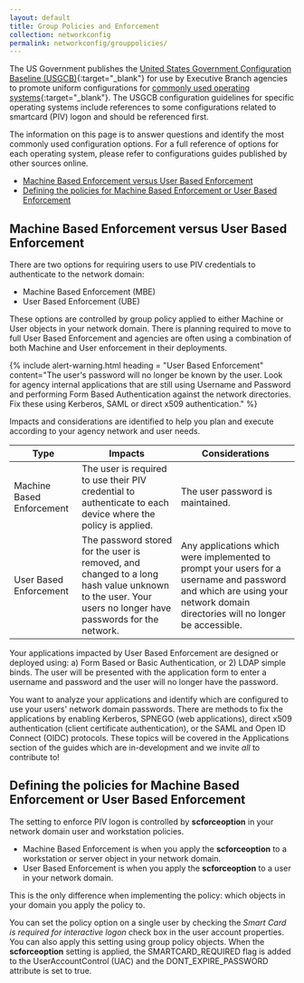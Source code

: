 ```yaml
---
layout: default
title: Group Policies and Enforcement
collection: networkconfig
permalink: networkconfig/grouppolicies/
---
```


The US Government publishes the [United States Government Configuration Baseline (USGCB)](http://usgcb.nist.gov/usgcb_content.html){:target="_blank"} for use by Executive Branch agencies to promote uniform configurations for [commonly used operating systems](https://cio.gov/cio-council-streamlines-configuration-baseline-process/){:target="_blank"}.  The USGCB configuration guidelines for specific operating systems include references to some configurations related to smartcard (PIV) logon and should be referenced first.

The information on this page is to answer questions and identify the most commonly used configuration options.  For a full reference of options for each operating system, please refer to configurations guides published by other sources online.

* [Machine Based Enforcement versus User Based Enforcement](#machine-based-enforcement-versus-user-based-enforcement)
* [Defining the policies for Machine Based Enforcement or User Based Enforcement](#defining-the-policies-for-machine-based-enforcement-or-user-based-enforcement)

## Machine Based Enforcement versus User Based Enforcement

There are two options for requiring users to use PIV credentials to authenticate to the network domain:

* Machine Based Enforcement (MBE)
* User Based Enforcement (UBE)

These options are controlled by group policy applied to either Machine or User objects in your network domain. There is planning required to move to full User Based Enforcement and agencies are often using a combination of both Machine and User enforcement in their deployments.

{% include alert-warning.html heading = "User Based Enforcement" content="The user's password will no longer be known by the user.  Look for agency internal applications that are still using Username and Password and performing Form Based Authentication against the network directories. Fix these using Kerberos, SAML or direct x509 authentication." %}

Impacts and considerations are identified to help you plan and execute according to your agency network and user needs.

| Type | Impacts | Considerations |
| ----- | -------| -------|
| Machine Based Enforcement | The user is required to use their PIV credential to authenticate to each device where the policy is applied. | The user password is maintained. |
| User Based Enforcement | The password stored for the user is removed, and changed to a long hash value unknown to the user.  Your users no longer have passwords for the network. | Any applications which were implemented to prompt your users for a username and password and which are using your network domain directories will no longer be accessible. |

Your applications impacted by User Based Enforcement are designed or deployed using: a) Form Based or Basic Authentication, or 2) LDAP simple binds.  The user will be presented with the application form to enter a username and password and the user will no longer have the password.

You want to analyze your applications and identify which are configured to use your users' network domain passwords.  There are methods to fix the applications by enabling Kerberos, SPNEGO (web applications), direct x509 authentication (client certificate authentication), or the SAML and Open ID Connect (OIDC) protocols.  These topics will be covered in the Applications section of the guides which are in-development and we invite *all* to contribute to!

## Defining the policies for Machine Based Enforcement or User Based Enforcement
The setting to enforce PIV logon is controlled by **scforceoption** in your network domain user and workstation policies.

- Machine Based Enforcement is when you apply the **scforceoption** to a workstation or server object in your network domain.
- User Based Enforcement is when you apply the **scforceoption** to a user in your network domain.

This is the only difference when implementing the policy: which objects in your domain you apply the policy to.

You can set the policy option on a single user by checking the _Smart Card is required for interactive logon_ check box in the user account properties.  You can also apply this setting using group policy objects. When the **scforceoption** setting is applied, the SMARTCARD_REQUIRED flag is added to the UserAccountControl (UAC) and the DONT_EXPIRE_PASSWORD attribute is set to true.
